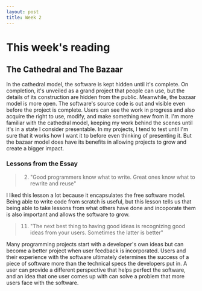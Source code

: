 ```yaml
---
layout: post
title: Week 2
---
```

# This week's reading 
## The Cathedral and The Bazaar

In the cathedral model, the software is kept hidden until it's complete. On completion, it's unveiled as a grand project that people can use, but the details of its construction are hidden from the public. Meanwhile, the bazaar model is more open. The software's source code is out and visible even before the project is complete. Users can see the work in progress and also acquire the right to use, modify, and make something new from it. I'm more familiar with the cathedral model, keeping my work behind the scenes until it's in a state I consider presentable. In my projects, I tend to test until I'm sure that it works how I want it to before even thinking of presenting it. But the bazaar model does have its benefits in allowing projects to grow and create a bigger impact.

### Lessons from the Essay

>2. "Good programmers know what to write. Great ones know what to rewrite and reuse"

  I liked this lesson a lot because it encapsulates the free software model. Being able to write code from scratch is useful, but this lesson tells us that being able to take lessons from what others have done and incoporate them is also important and allows the software to grow. 

>11. "The next best thing to having good ideas is recognizing good ideas from your users. Sometimes the latter is better"

  Many programming projects start with a developer's own ideas but can become a better project when user feedback is incorporated. Users and their experience with the software ultimately determines the success of a piece of software more than the technical specs the developers put in. A user can provide a different perspective that helps perfect the software, and an idea that one user comes up with can solve a problem that more users face with the software.

